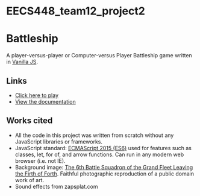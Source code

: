# EECS448_team12_project2
# Battleship
A player-versus-player or Computer-versus Player Battleship game written in [Vanilla JS](http://vanilla-js.com/).

## Links
- [Click here to play](https://kiranbisarya.github.io/EECS448_team12_project2/battleship-master/index.html)
- [View the documentation](https://kiranbisarya.github.io/EECS448_team12_project2/battleship-master/documentation/index.html)

## Works cited
- All the code in this project was written from scratch without any JavaScript libraries or frameworks.
- JavaScript standard: [ECMAScript 2015 (ES6)](http://www.ecma-international.org/ecma-262/6.0/index.html) used for features such as classes, let, for of, and arrow functions. Can run in any modern web browser (i.e. not IE).
- Background image: [The 6th Battle Squadron of the Grand Fleet Leaving the Firth of Forth](https://commons.wikimedia.org/wiki/File:The_6th_Battle_Squadron_of_the_Grand_Fleet_Leaving_the_Firth_of_Forth.jpg). Faithful photographic reproduction of a public domain work of art.
- Sound effects from zapsplat.com
